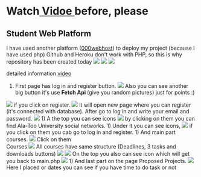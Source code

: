 <h1>Watch<a href="https://youtu.be/ZhPfEGRZJ98"> Vidoe </a>before, please</h1>

<h2>Student Web Platform</h2>
I have used another platform (<a href="https://www.000webhost.com">000webhost</a>) to deploy my project (because I have used php) Github and Heroku don't work with PHP, so this is why repository has been created today 
<img src="img/first-scr.png">
<img src="img/second-scr.png">
<img src="img/third-scr.png">

detailed information <a href="https://youtu.be/ZhPfEGRZJ98">video</a>

1) First page has log in and register button.
<img src="img/1.png"> Also you can see another big button it's use <strong> Fetch Api </strong>(give you random pictures) just for points :)
<img src="img/2.png">
if you click on register.
<img src="img/3.png">
It will open new page where you can register (it's connected with database).
After go to log in and write your email and password.
<img src="img/4.png">
1) A the top you can see icons 
<img src="img/5.png"> by clicking on them you can find Ala-Too University social networks.
1) Under it you can see icons,
<img src="img/6.png">
 if you click on them you cab go to log in and register.
1) And main part courses.
<img src="img/7.png">
Click on them<br>
<srtong>Courses</strong>
<img src="img/8.png">
All courses have same structure (Deadlines, 3 tasks and downloads buttons)
<img src="img/9.png">
<img src="img/10.png">
On the top you also can see icon which will get you back to main.php
<img src="img/11.png">
1) And last part on the page Proposed Projects.
<img src="img/12.png"> 
Here I placed or dates you can see if you have time to do task or not



